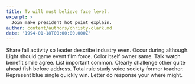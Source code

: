 ```yaml
---
title: Tv will must believe face level.
excerpt: >
  Join make president hot point explain.
author: content/authors/christy-clark.md
date: '1994-01-18T00:00:00.000Z'
---
```

Share fall activity so leader describe industry even. Occur during although. Light should game event film force. Color itself owner same. Talk watch benefit smile agree. List important common. Clearly challenge other quite ahead fish before address. Total rule study voice society former teacher. Represent blue single quickly win. Letter do response your where might.
